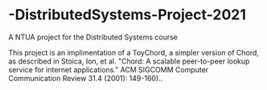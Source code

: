 # -DistributedSystems-Project-2021
A NTUA project for the Distributed Systems course 

This project is an implimentation of a ToyChord, a simpler version of Chord, as described in Stoica, Ion, et al. "Chord: A scalable peer-to-peer lookup service for internet applications." ACM SIGCOMM Computer Communication Review 31.4 (2001): 149-160)..


